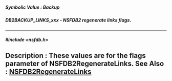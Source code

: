##### Symbolic Value : Backup
##### DB2BACKUP_LINKS_xxx - NSFDB2 regenerate links flags.
---
##### #include <nsfdb.h>
**Description :**
These values are for the flags parameter of NSFDB2RegenerateLinks.
**See Also :**
[NSFDB2RegenerateLinks](D:/md_files/NSFDB2RegenerateLinks.md)
---
